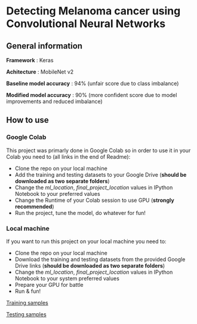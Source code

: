 # Detecting Melanoma cancer using Convolutional Neural Networks

## General information

**Framework** : Keras

**Achitecture** : MobileNet v2

**Baseline model accuracy** : 94% (unfair score due to class imbalance)

**Modified model accuracy** : 90% (more confident score due to model improvements and reduced imbalance)

## How to use

### Google Colab

This project was primarly done in Google Colab so in order to use it in your Colab you need to (all links in the end of Readme):
- Clone the repo on your local machine
- Add the training and testing datasets to your Google Drive (**should be downloaded as two separate folders**)
- Change the *ml_location*, *final_project_location* values in IPython Notebook to your preferred values
- Change the Runtime of your Colab session to use GPU (**strongly recommended**)
- Run the project, tune the model, do whatever for fun!

### Local machine

If you want to run this project on your local machine you need to:
- Clone the repo on your local machine
- Download the training and testing datasets from the provided Google Drive links (**should be downloaded as two separate folders**)
- Change the *ml_location*, *final_project_location* values in IPython Notebook to your system preferred values
- Prepare your GPU for battle
- Run & fun!

[Training samples](https://drive.google.com/drive/folders/1RXTCOsm9nx6uNwJNUYeyQK7MTo5cJTjK?usp=sharing)

[Testing samples](https://drive.google.com/drive/folders/1CllzoPNrQeECyTU-RFFL1b_6fdk4IfG8?usp=sharing)
